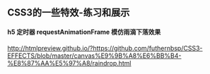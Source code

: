 ## CSS3的一些特效-练习和展示


#### h5 定时器 requestAnimationFrame 模仿雨滴下落效果
http://htmlpreview.github.io/?https://github.com/futhernbsp/CSS3-EFFECTS/blob/master/canvas%E9%9B%A8%E6%BB%B4-%E8%87%AA%E5%97%A8/raindrop.html





